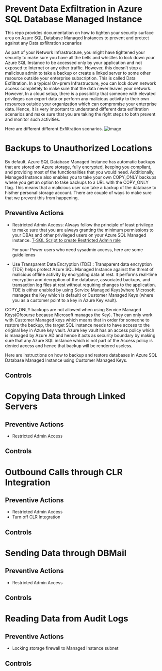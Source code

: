 # Prevent Data Exfiltration in Azure SQL Database Managed Instance
This repo provides documentation on how to tighten your security surface area on Azure SQL Database Managed Instances to prevent and protect against any Data exfiltration scenarios

As part of your Network Infrastructure, you might have tightened your security to make sure you have all the bells and whistles to lock down your Azure SQL Instance to be accessed only by your application and not exposed to Internet or any other traffic. However, this doesn’t stop a malicious admin to take a backup or create a linked server to some other resource outside your enterprise subscription. This is called Data Exfiltration. In a typical On-prem Infrastructure, you can lock down network access completely to make sure that the data never leaves your network. However, In a cloud setup, there is a possibility that someone with elevated privileges can export data or perform any malicious activity to their own resources outside your organization which can compromise your enterprise data. Hence, it is very important to understand different data exfiltration scenarios and make sure that you are taking the right steps to both prevent and monitor such activities.

Here are different different Exfiltration scenarios.
![image](https://user-images.githubusercontent.com/22504173/75120368-4b158100-5659-11ea-8a34-8a05440158e1.png)


# Backups to Unauthorized Locations
By default, Azure SQL Database Managed Instance has automatic backups that are stored on Azure storage, fully encrypted, keeping you compliant, and providing most of the functionalities that you would need. Additionally, Managed Instance also enables you to take your own COPY_ONLY backups where you get an option to take backups to a URL with the COPY_ONLY flag. This means that a malicious user can take a backup of the database to his\her personal storage account. There are couple of ways to make sure that we prevent this from happening.

## Preventive Actions
* Restricted Admin Access:
  Always follow the principle of least privilege to make sure that you are always granting the minimum permissions to your DBAs and other privileged users on your Azure SQL Managed Instance.
   [T-SQL Script to create Restricted Admin role](https://github.com/raghavender7/Prevent-Data-Exfiltration-in-Azure-SQL-Managed-Instance/blob/master/Restricted%20Admin.sql)
   
   For your Power users who need sysadmin access, here are some guidelienes
   
* Use Transparent Data Encryption (TDE) :
Transparent data encryption (TDE) helps protect Azure SQL Managed Instance against the threat of malicious offline activity by encrypting data at rest. It performs real-time encryption and decryption of the database, associated backups, and transaction log files at rest without requiring changes to the application. TDE is either enabled by using Service Managed Keys(where Microsoft manages the Key which is default) or Customer Managed Keys (where you as a customer point to a key in Azure Key vault). 

COPY_ONLY backups are not allowed when using Service Managed Keys(Ofcourse because Microsoft manages the Key). They can only work with Customer Managed keys which means that in order for someone to restore the backup, the target SQL instance needs to have access to the original key in Azure key vault. Azure key vault has an access policy which is managed by Azure AD and hence it acts as security boundary by making sure that any  Azure SQL instance which is not part of the Access policy is denied access and hence that backup will be rendered useless.

Here are instructions on how to backup and restore databases in Azure SQL Database Managed Instance using Customer Managed Keys.
 
## Controls




# Copying Data through Linked Servers
## Preventive Actions
* Restricted Admin Access
## Controls

# Outbound Calls through CLR Integration
## Preventive Actions
* Restricted Admin Access
* Turn off CLR Integration
## Controls

# Sending Data through DBMail
## Preventive Actions
* Restricted Admin Access
## Controls

# Reading Data from Audit Logs
## Preventive Actions
* Locking storage firewall to Managed Instance subnet
## Controls






